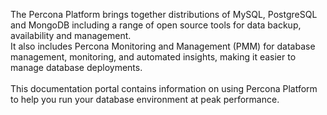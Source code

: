The Percona Platform brings together distributions of MySQL, PostgreSQL and MongoDB including a range of open source tools for data backup, availability and management. <br/> 
It also includes Percona Monitoring and Management (PMM) for database management, monitoring, and automated insights, making it easier to manage database deployments.
<br/> <br/> 
This documentation portal contains information on using Percona Platform to help you run your database environment at peak performance.

